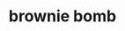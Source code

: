 ---
id: 5b4ebcbb496b470014a9c74b
servings:
notes:
directions:
ingredients:
rating: 0
ease:

category: dessert
href: 'https://myincrediblerecipes.com/brownie-bomb-bars/'
totalTime:
cookTime:
prepTime:
title: brownie bomb
path: /brownie-bomb
---